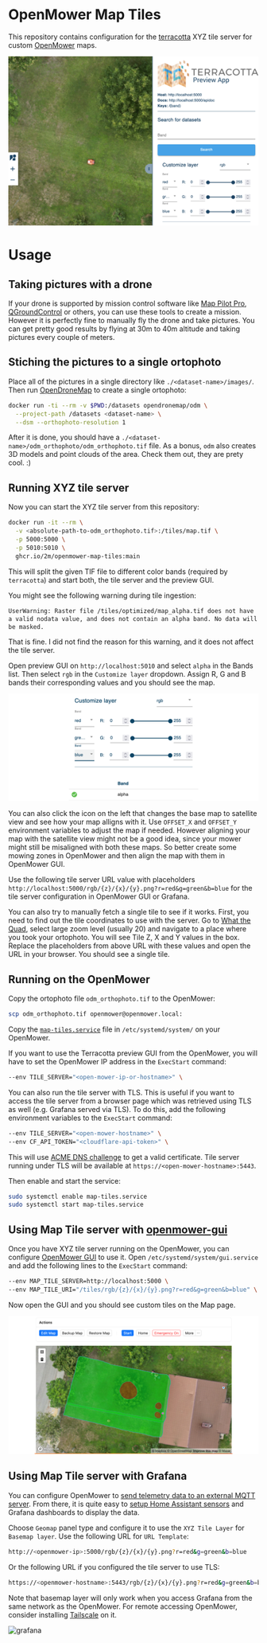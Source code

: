 # OpenMower Map Tiles

This repository contains configuration for the [terracotta][] XYZ tile server for custom [OpenMower][openmower] maps.

![demo][]

[terracotta]: https://github.com/DHI-GRAS/terracotta
[openmower]:  https://openmower.de/
[demo]:       ./docs/demo.png

# Usage

## Taking pictures with a drone

If your drone is supported by mission control software like [Map Pilot Pro][map-pilot-pro], [QGroundControl][qgroundcontrol] or others, you can use these tools to create a mission. However it is perfectly fine to manually fly the drone and take pictures. You can get pretty good results by flying at 30m to 40m altitude and taking pictures every couple of meters.

## Stiching the pictures to a single ortophoto

Place all of the pictures in a single directory like `./<dataset-name>/images/`. Then run [OpenDroneMap][odm] to create a single ortophoto:

```bash
docker run -ti --rm -v $PWD:/datasets opendronemap/odm \
  --project-path /datasets <dataset-name> \
  --dsm --orthophoto-resolution 1
```

After it is done, you should have a `./<dataset-name>/odm_orthophoto/odm_orthophoto.tif` file. As a bonus, `odm` also creates 3D models and point clouds of the area. Check them out, they are prety cool. :)

## Running XYZ tile server

Now you can start the XYZ tile server from this repository:

```bash
docker run -it --rm \
  -v <absolute-path-to-odm_orthophoto.tif>:/tiles/map.tif \
  -p 5000:5000 \
  -p 5010:5010 \
  ghcr.io/2m/openmower-map-tiles:main
```

This will split the given TIF file to different color bands (required by `terracotta`) and start both, the tile server and the preview GUI.

You might see the following warning during tile ingestion:

```
UserWarning: Raster file /tiles/optimized/map_alpha.tif does not have a valid nodata value, and does not contain an alpha band. No data will be masked.
```

That is fine. I did not find the reason for this warning, and it does not affect the tile server.

Open preview GUI on `http://localhost:5010` and select `alpha` in the Bands list. Then select `rgb` in the `Customize layer` dropdown. Assign R, G and B bands their corresponding values and you should see the map.

![preview][]

You can also click the icon on the left that changes the base map to satellite view and see how your map alligns with it. Use `OFFSET_X` and `OFFSET_Y` environment variables to adjust the map if needed. However aligning your map with the satellite view might not be a good idea, since your mower might still be misaligned with both these maps. So better create some mowing zones in OpenMower and then align the map with them in OpenMower GUI.

Use the following tile server URL value with placeholders `http://localhost:5000/rgb/{z}/{x}/{y}.png?r=red&g=green&b=blue` for the tile server configuration in OpenMower GUI or Grafana.

You can also try to manually fetch a single tile to see if it works. First, you need to find out the tile coordinates to use with the server. Go to [What the Quad][what-the-quad], select large zoom level (usually 20) and navigate to a place where you took your ortophoto. You will see Tile Z, X and Y values in the box. Replace the placeholders from above URL with these values and open the URL in your browser. You should see a single tile.

[map-pilot-pro]:     https://dronesmadeeasy.com/map-pilot
[qgroundcontrol]:    http://qgroundcontrol.com/
[odm]:               https://github.com/OpenDroneMap/ODM
[preview]:           ./docs/preview.png
[what-the-quad]:     https://mvexel.github.io/whatthequad/

## Running on the OpenMower

Copy the ortophoto file `odm_orthophoto.tif` to the OpenMower:

```bash
scp odm_orthophoto.tif openmower@openmower.local:
```

Copy the [`map-tiles.service`][map-tiles-service] file in `/etc/systemd/system/` on your OpenMower.

If you want to use the Terracotta preview GUI from the OpenMower, you will have to set the OpenMower IP address in the `ExecStart` command:

```bash
--env TILE_SERVER="<open-mower-ip-or-hostname>" \
```

You can also run the tile server with TLS. This is useful if you want to access the tile server from a browser page which was retrieved using TLS as well (e.g. Grafana served via TLS). To do this, add the following environment variables to the `ExecStart` command:

```bash
--env TILE_SERVER="<open-mower-hostname>" \
--env CF_API_TOKEN="<cloudflare-api-token>" \
```

This will use [ACME DNS challenge](dns-challenge) to get a valid certificate. Tile server running under TLS will be available at `https://<open-mower-hostname>:5443`.


Then enable and start the service:

```bash
sudo systemctl enable map-tiles.service
sudo systemctl start map-tiles.service
```

[map-tiles-service]: ./map-tiles.service
[dns-challenge]:     https://caddyserver.com/docs/automatic-https#dns-challenge

## Using Map Tile server with [openmower-gui][]

Once you have XYZ tile server running on the OpenMower, you can configure [OpenMower GUI][openmower-gui] to use it.
Open `/etc/systemd/system/gui.service` and add the following lines to the `ExecStart` command:

```bash
--env MAP_TILE_SERVER=http://localhost:5000 \
--env MAP_TILE_URI="/tiles/rgb/{z}/{x}/{y}.png?r=red&g=green&b=blue" \
```

Now open the GUI and you should see custom tiles on the Map page.

![map][]

[openmower-gui]: https://github.com/cedbossneo/openmower-gui
[map]:           ./docs/map.png

## Using Map Tile server with Grafana

You can configure OpenMower to [send telemetry data to an external MQTT server][mqtt-server].
From there, it is quite easy to [setup Home Assistant sensors][home-assistant] and Grafana dashboards to display the data.

Choose `Geomap` panel type and configure it to use the `XYZ Tile Layer` for `Basemap layer`. Use the following URL for `URL Template`:

```bash
http://<openmower-ip>:5000/rgb/{z}/{x}/{y}.png?r=red&g=green&b=blue
```

Or the following URL if you configured the tile server to use TLS:

```bash
https://<openmower-hostname>:5443/rgb/{z}/{x}/{y}.png?r=red&g=green&b=blue
```

Note that basemap layer will only work when you access Grafana from the same network as the OpenMower. For remote accessing OpenMower, consider installing [Tailscale][tailscale] on it.

![grafana][]

[mqtt-server]:    https://github.com/ClemensElflein/open_mower_ros/blob/main/src/open_mower/config/mower_config.sh.example#L130-L135
[home-assistant]: https://github.com/2m/hassio-config/blob/ginkunai/packages/openmower.yaml
[tailscale]:      https://tailscale.com/
[grafana]:        ./docs/grafana.png
